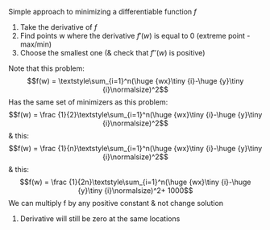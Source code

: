 Simple approach to minimizing a differentiable function $f$
1. Take the derivative of $f$
2. Find points w where the derivative $f'(w)$ is equal to 0 (extreme point - max/min)
3. Choose the smallest one (& check that $f''(w)$ is positive)

Note that this problem:
$$f(w) = \textstyle\sum_{i=1}^n(\huge {wx}\tiny {i}-\huge {y}\tiny {i}\normalsize)^2$$
Has the same set of minimizers as this problem:
$$f(w) = \frac {1}{2}\textstyle\sum_{i=1}^n(\huge {wx}\tiny {i}-\huge {y}\tiny {i}\normalsize)^2$$
& this:
$$f(w) = \frac {1}{n}\textstyle\sum_{i=1}^n(\huge {wx}\tiny {i}-\huge {y}\tiny {i}\normalsize)^2$$
& this:
$$f(w) = \frac {1}{2n}\textstyle\sum_{i=1}^n(\huge {wx}\tiny {i}-\huge {y}\tiny {i}\normalsize)^2+ 1000$$
We can multiply f by any positive constant & not change solution
1. Derivative will still be zero at the same locations